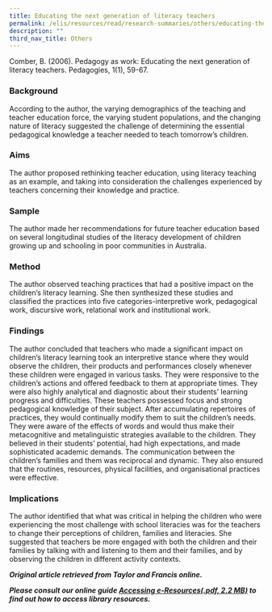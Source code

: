 ```yaml
---
title: Educating the next generation of literacy teachers
permalink: /elis/resources/read/research-summaries/others/educating-the-next-generation-of-literacy-teachers/
description: ""
third_nav_title: Others
---
```

Comber, B. (2006). Pedagogy as work: Educating the next generation of literacy teachers. Pedagogies, 1(1), 59-67.

### Background

According to the author, the varying demographics of the teaching and teacher education force, the varying student populations, and the changing nature of literacy suggested the challenge of determining the essential pedagogical knowledge a teacher needed to teach tomorrow’s children.

### Aims

The author proposed rethinking teacher education, using literacy teaching as an example, and taking into consideration the challenges experienced by teachers concerning their knowledge and practice.

### Sample

The author made her recommendations for future teacher education based on several longitudinal studies of the literacy development of children growing up and schooling in poor communities in Australia.

### Method

The author observed teaching practices that had a positive impact on the children’s literacy learning. She then synthesized these studies and classified the practices into five categories-interpretive work, pedagogical work, discursive work, relational work and institutional work.

### Findings

The author concluded that teachers who made a significant impact on children’s literacy learning took an interpretive stance where they would observe the children, their products and performances closely whenever these children were engaged in various tasks. They were responsive to the children’s actions and offered feedback to them at appropriate times. They were also highly analytical and diagnostic about their students’ learning progress and difficulties. These teachers possessed focus and strong pedagogical knowledge of their subject. After accumulating repertoires of practices, they would continually modify them to suit the children’s needs. They were aware of the effects of words and would thus make their metacognitive and metalinguistic strategies available to the children. They believed in their students’ potential, had high expectations, and made sophisticated academic demands. The communication between the children’s families and them was reciprocal and dynamic. They also ensured that the routines, resources, physical facilities, and organisational practices were effective.

### Implications

The author identified that what was critical in helping the children who were experiencing the most challenge with school literacies was for the teachers to change their perceptions of children, families and literacies. She suggested that teachers be more engaged with both the children and their families by talking with and listening to them and their families, and by observing the children in different activity contexts.

_**Original article retrieved from Taylor and Francis online.**_   

**_Please consult our online guide [Accessing e-Resources(.pdf, 2.2 MB)](https://academyofsingaporeteachers-moe-edu-sg-admin.cwp.sg/elis/resources/read/research-summaries/others/18e45074-6b1b-4ac7-811f-1a8da16c4f81 "Accessing e-Resources") to find out how to access library resources._**
